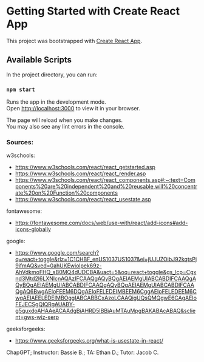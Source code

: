 # Getting Started with Create React App

This project was bootstrapped with [Create React App](https://github.com/facebook/create-react-app).

## Available Scripts

In the project directory, you can run:

### `npm start`

Runs the app in the development mode.\
Open [http://localhost:3000](http://localhost:3000) to view it in your browser.

The page will reload when you make changes.\
You may also see any lint errors in the console.


### Sources:

w3schools:
- https://www.w3schools.com/react/react_getstarted.asp
- https://www.w3schools.com/react/react_render.asp
- https://www.w3schools.com/react/react_components.asp#:~:text=Components%20are%20independent%20and%20reusable,will%20concentrate%20on%20Function%20components
- https://www.w3schools.com/react/react_usestate.asp

fontawesome:
- https://fontawesome.com/docs/web/use-with/react/add-icons#add-icons-globally

google: 
- https://www.google.com/search?q=react+toggle&rlz=1C1CHBF_enUS1037US1037&ei=jUJUZOibJ92kqtsPj9ifmAQ&ved=0ahUKEwiolpek69z-AhVdkmoFHQ_sB0MQ4dUDCBA&uact=5&oq=react+toggle&gs_lcp=Cgxnd3Mtd2l6LXNlcnAQAzIFCAAQgAQyBQgAEIAEMgUIABCABDIFCAAQgAQyBQgAEIAEMgUIABCABDIFCAAQgAQyBQgAEIAEMgUIABCABDIFCAAQgAQ6BwgAEIoFEEM6DQgAEIoFELEDEIMBEEM6CggAEIoFELEDEEM6CwgAEIAEELEDEIMBOggIABCABBCxAzoLCAAQigUQsQMQgwE6CAgAEIoFEJECSgQIQRgAUABY-g5guxdoAHAAeACAAdgBiAHRD5IBBjAuMTAuMpgBAKABAcABAQ&sclient=gws-wiz-serp

geeksforgeeks:
- https://www.geeksforgeeks.org/what-is-usestate-in-react/

ChapGPT; Instructor: Bassie B.; TA: Ethan D.; Tutor: Jacob C. 